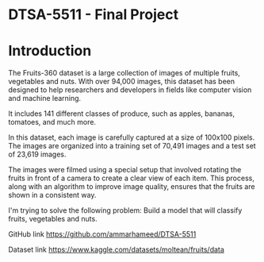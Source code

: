 # DTSA-5511 - Final Project

# Introduction
The Fruits-360 dataset is a large collection of images of multiple fruits, vegetables and nuts. With over 94,000 images, this dataset has been designed to help researchers and developers in fields like computer vision and machine learning.

It includes 141 different classes of produce, such as apples, bananas, tomatoes, and much more.

In this dataset, each image is carefully captured at a size of 100x100 pixels. The images are organized into a training set of 70,491 images and a test set of 23,619 images.

The images were filmed using a special setup that involved rotating the fruits in front of a camera to create a clear view of each item. This process, along with an algorithm to improve image quality, ensures that the fruits are shown in a consistent way.

I'm trying to solve the following problem: Build a model that will classify fruits, vegetables and nuts.

GitHub link https://github.com/ammarhameed/DTSA-5511

Dataset link https://www.kaggle.com/datasets/moltean/fruits/data